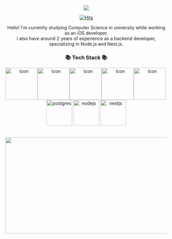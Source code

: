 <div align=center>
	     <img src="https://capsule-render.vercel.app/api?type=waving&color=auto&height=200&section=header&text=Jay%20Github!&fontSize=90" />	
</div>

<div align=center>

[![Hits](https://hits.seeyoufarm.com/api/count/incr/badge.svg?url=https%3A%2F%2Fgithub.com%2FJUNGganzi&count_bg=%2379C83D&title_bg=%23555555&icon=&icon_color=%23E7E7E7&title=Hits&edge_flat=false)](https://github.com/JUNGganzi)
	
</div>
	
<p align=center>
Hello! I'm currently studying Computer Science in university while working as an iOS developer. <br>
I also have around 2 years of experience as a backend developer, specializing in Node.js and Nest.js.
</p>
<div align=center>
	     <h3>📚 Tech Stack 📚</h3>
	   
</div>
<div align="center">
	     <div style="display: flex; align-items: flex-start;">
		     <img src="https://techstack-generator.vercel.app/swift-icon.svg" alt="icon" width="100" height="100" /><img src="https://techstack-generator.vercel.app/js-icon.svg" alt="icon" width="100" height="100" /><img src="https://techstack-generator.vercel.app/ts-icon.svg" alt="icon" width="100" height="100" /><img src="https://techstack-generator.vercel.app/mysql-icon.svg" alt="icon" width="100" height="100" /><img src="https://techstack-generator.vercel.app/aws-icon.svg" alt="icon" width="100" height="100" /></div>
	    
</div>
<div align=center>
	     <img src="https://skillicons.dev/icons?i=postgres" width="80" height="80" alt="postgres" />
	     <img src="https://skillicons.dev/icons?i=nodejs" width="80" height="80" alt="nodejs" />
	     <img src="https://skillicons.dev/icons?i=nestjs" width="80" height="80" alt="nestjs" />
</div>
<br>
<br>
<div align=center>
	<a href="https://github.com/devxb/gitanimals">
<img
  src="https://render.gitanimals.org/farms/jungwonJung"
  width="600"
  height="300"
/>
</a>
</div>

<br>
<br>
<br>


	
</div>





  
